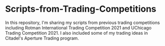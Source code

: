 # Scripts-from-Trading-Competitions
In this repository, I'm sharing my scripts from previous trading competitions including Rotman International Trading Competition 2021 and UChicago Trading Competition 2021.
I also included some of my trading ideas in Citadel's Aperture Trading program. 
